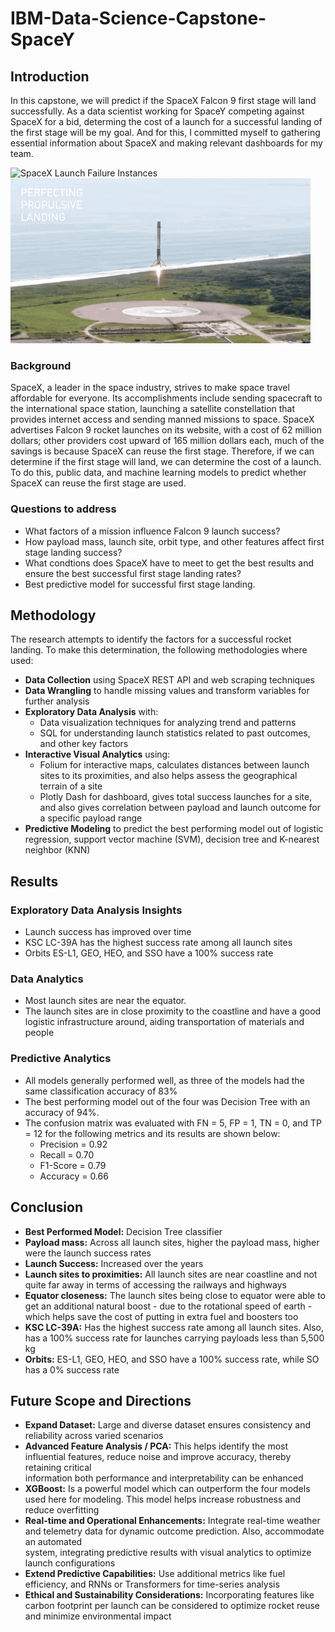 # IBM-Data-Science-Capstone-SpaceY

## Introduction
In this capstone, we will predict if the SpaceX Falcon 9 first stage will land successfully. As a data scientist working for SpaceY competing against SpaceX for a bid, determing the cost of a launch for a successful landing of the first stage will be my goal. And for this, I committed myself to gathering essential information about SpaceX and making relevant dashboards for my team.

![SpaceX Launch Failure Instances](https://github.com/debdattasarkar/SpaceX-Data-Science-Project/blob/master/images/fail.gif)
![SpaceX Launch Success Instances](https://github.com/debdattasarkar/SpaceX-Data-Science-Project/blob/master/images/success.gif)

### Background
SpaceX, a leader in the space industry, strives to make space travel affordable for everyone. Its accomplishments include sending spacecraft to the international space station, launching a satellite constellation that provides internet access and sending manned missions to space. SpaceX advertises Falcon 9 rocket launches on its website, with a cost of 62 million dollars; other providers cost upward of 165 million dollars each, much of the savings is because SpaceX can reuse the first stage. Therefore, if we can determine if the first stage will land, we can determine the cost of a launch. To do this, public data, and machine learning models to predict whether SpaceX can reuse the first stage are used.

### Questions to address
* What factors of a mission influence Falcon 9 launch success?
* How payload mass, launch site, orbit type, and other features affect first stage landing success?
* What condtions does SpaceX have to meet to get the best results and ensure the best successful first stage landing rates?
* Best predictive model for successful first stage landing.

## Methodology
The research attempts to identify the factors for a successful rocket landing. To make this determination, the following methodologies where used:
* **Data Collection** using SpaceX REST API and web scraping techniques
* **Data Wrangling** to handle missing values and transform variables for further analysis
* **Exploratory Data Analysis** with:
  * Data visualization techniques for analyzing trend and patterns
  * SQL for understanding launch statistics related to past outcomes, and other key factors
* **Interactive Visual Analytics** using:
  * Folium for interactive maps, calculates distances between launch sites to its proximities, and also helps assess the geographical terrain of a site
  * Plotly Dash for dashboard, gives total success launches for a site, and also gives correlation between payload and launch outcome for a specific payload range 
* **Predictive Modeling** to predict the best performing model out of logistic regression, support vector machine (SVM), decision tree and K-nearest neighbor (KNN)

## Results

### Exploratory Data Analysis Insights
* Launch success has improved over time
* KSC LC-39A has the highest success rate among all launch sites
* Orbits ES-L1, GEO, HEO, and SSO have a 100% success rate

### Data Analytics
* Most launch sites are near the equator.
* The launch sites are in close proximity to the coastline and have a good logistic infrastructure around, aiding transportation of materials and people

### Predictive Analytics
* All models generally performed well, as three of the models had the same classification accuracy of 83%
* The best performing model out of the four was Decision Tree with an accuracy of 94%.
* The confusion matrix was evaluated with FN = 5, FP = 1, TN = 0, and TP = 12 for the following metrics and its results are shown below:
  * Precision = 0.92
  * Recall = 0.70
  * F1-Score = 0.79
  * Accuracy = 0.66

## Conclusion
* **Best Performed Model:** Decision Tree classifier
* **Payload mass:** Across all launch sites, higher the payload mass, higher were the launch success rates
* **Launch Success:** Increased over the years
* **Launch sites to proximities:** All launch sites are near coastline and not quite far away in terms of accessing the railways and highways
* **Equator closeness:** The launch sites being close to equator were able to get an additional natural boost - due to the rotational speed of earth - which helps   save the cost of putting in extra fuel and boosters too 
* **KSC LC-39A:** Has the highest success rate among all launch sites. Also, has a 100% success rate for launches carrying payloads less than 5,500 kg 
* **Orbits:** ES-L1, GEO, HEO, and SSO have a 100% success rate, while SO has a 0% success rate

## Future Scope and Directions
* **Expand Dataset:** Large and diverse dataset ensures consistency and reliability across varied scenarios
* **Advanced Feature Analysis / PCA:** This helps identify the most influential features, reduce noise and improve accuracy, thereby retaining critical         
  information both performance and interpretability can be enhanced
* **XGBoost:** Is a powerful model which can outperform the four models used here for modeling. This model helps increase robustness and reduce overfitting
* **Real-time and Operational Enhancements:** Integrate real-time weather and telemetry data for dynamic outcome prediction. Also, accommodate an automated     
  system, integrating predictive results with visual analytics to optimize launch configurations
* **Extend Predictive Capabilities:** Use additional metrics like fuel efficiency, and RNNs or Transformers for time-series analysis
* **Ethical and Sustainability Considerations:** Incorporating features like carbon footprint per launch can be considered to optimize rocket reuse and minimize 
  environmental impact  
